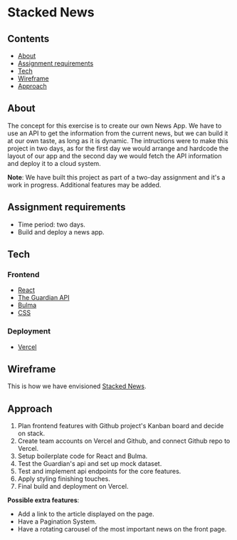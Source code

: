 # Stacked News 

## Contents

 - [About](https://github.com/SteveMobs-Salt/stacked-news#about)
 - [Assignment requirements](https://github.com/SteveMobs-Salt/stacked-news#assignment-requirements)
 - [Tech](https://github.com/SteveMobs-Salt/stacked-news#tech)
 - [Wireframe](https://github.com/SteveMobs-Salt/stacked-news#wireframe)
 - [Approach](https://github.com/SteveMobs-Salt/stacked-news#approach)
 
 ## About

 The concept for this exercise is to create our own News App. 
 We have to use an API to get the information from the current news, but we can build it at our own taste, as long as it is dynamic.
The intructions were to make this project in two days, as for the first day we would arrange and hardcode the layout of our app and the second day we would fetch the API information and deploy it to a cloud system.

__Note__: We have built this project as part of a two-day assignment and it's a work in progress.
Additional features may be added.

## Assignment requirements

- Time period: two days.
- Build and deploy a news app.

## Tech

### Frontend

- [React](https://reactjs.org/)
- [The Guardian API](https://open-platform.theguardian.com/documentation/)
- [Bulma](https://bulma.io/)
- [CSS](https://developer.mozilla.org/en-US/docs/Web/CSS)

### Deployment

- [Vercel](https://vercel.com/)

## Wireframe
This is how we have envisioned [Stacked News](https://github.com/SteveMobs-Salt/stacked-news/blob/master/wireframe%20main%20page.png).

## Approach
1. Plan frontend features with Github project's Kanban board and decide on stack.
2. Create team accounts on Vercel and Github, and connect Github repo to Vercel.
3. Setup boilerplate code for React and Bulma. 
4. Test the Guardian's api and set up mock dataset.
5. Test and implement api endpoints for the core features.
6. Apply styling finishing touches.
7. Final build and deployment on Vercel.

__Possible extra features__: 
- Add a link to the article displayed on the page. 
- Have a Pagination System.
- Have a rotating carousel of the most important news on the front page.
